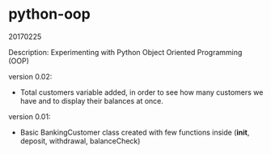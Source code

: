 # python-oop
20170225

Description: Experimenting with Python Object Oriented Programming (OOP)

version 0.02:
- Total customers variable added, in order to see how many customers we have and to display their balances at once.


version 0.01:
- Basic BankingCustomer class created with few functions inside (__init__, deposit, withdrawal, balanceCheck)
